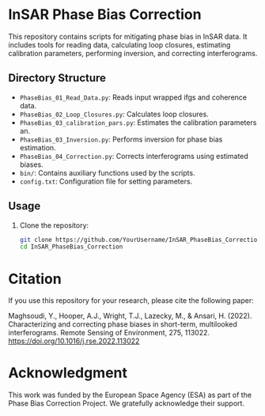 # InSAR Phase Bias Correction
This repository contains scripts for mitigating phase bias in InSAR data. It includes tools for reading data, calculating loop closures, estimating calibration parameters, performing inversion, and correcting interferograms.

## Directory Structure
- `PhaseBias_01_Read_Data.py`: Reads input wrapped ifgs and coherence data.
- `PhaseBias_02_Loop_Closures.py`: Calculates loop closures.
- `PhaseBias_03_calibration_pars.py`: Estimates the calibration parameters an.
- `PhaseBias_03_Inversion.py`: Performs inversion for phase bias estimation.
- `PhaseBias_04_Correction.py`: Corrects interferograms using estimated biases.
- `bin/`: Contains auxiliary functions used by the scripts.
- `config.txt`: Configuration file for setting parameters.

## Usage
1. Clone the repository:
   ```bash
   git clone https://github.com/YourUsername/InSAR_PhaseBias_Correction.git
   cd InSAR_PhaseBias_Correction


# Citation
If you use this repository for your research, please cite the following paper:

Maghsoudi, Y., Hooper, A.J., Wright, T.J., Lazecky, M., & Ansari, H. (2022). Characterizing and correcting phase biases in short-term, multilooked interferograms. Remote Sensing of Environment, 275, 113022.
https://doi.org/10.1016/j.rse.2022.113022


# Acknowledgment
This work was funded by the European Space Agency (ESA) as part of the Phase Bias Correction Project. We gratefully acknowledge their support.

